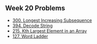 ## Week 20 Problems

-   [300. Longest Increasing Subsequence](https://leetcode.com/problems/longest-increasing-subsequence/)
-   [394. Decode String](https://leetcode.com/problems/decode-string/)
-   [215. Kth Largest Element in an Array](https://leetcode.com/problems/kth-largest-element-in-an-array/)
-   [127. Word Ladder](https://leetcode.com/problems/word-ladder/)

